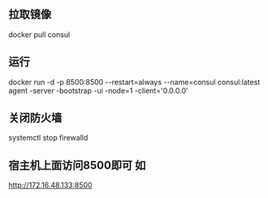 ## 拉取镜像
docker pull consul

## 运行

docker run -d -p 8500:8500 --restart=always --name=consul consul:latest agent -server -bootstrap -ui -node=1 -client='0.0.0.0'


## 关闭防火墙
systemctl stop firewalld

## 宿主机上面访问8500即可 如
http://172.16.48.133:8500
